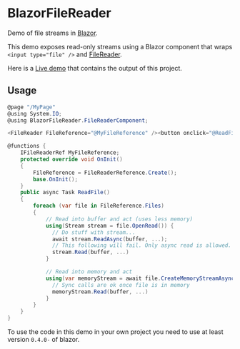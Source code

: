 # BlazorFileReader
Demo of file streams in [Blazor](https://github.com/aspnet/Blazor). 

This demo exposes read-only streams using a Blazor component that wraps 
```<input type="file" />```
and [FileReader](https://developer.mozilla.org/en-US/docs/Web/API/FileReader).

Here is a [Live demo](https://tewr.github.io/BlazorFileReader/) that contains the output of this project. 

## Usage
```cs
@page "/MyPage"
@using System.IO;
@using BlazorFileReader.FileReaderComponent;

<FileReader FileReference="@MyFileReference" /><button onclick="@ReadFile">Read file</button>

@functions {
    IFileReaderRef MyFileReference;
    protected override void OnInit()
    {
        FileReference = FileReaderReference.Create();
        base.OnInit();
    }
    public async Task ReadFile()
    {
        foreach (var file in FileReference.Files)
        {
            // Read into buffer and act (uses less memory)
            using(Stream stream = file.OpenRead()) {
			  // Do stuff with stream...
			  await stream.ReadAsync(buffer, ...);
			  // This following will fail. Only async read is allowed.
			  stream.Read(buffer, ...)
            }

            // Read into memory and act
            using(var memoryStream = await file.CreateMemoryStreamAsync(4096)) {
			  // Sync calls are ok once file is in memory
			  memoryStream.Read(buffer, ...)
            }
        }
    }
}
```

To use the code in this demo in your own project you need to use at least version 
```0.4.0-``` of blazor.


